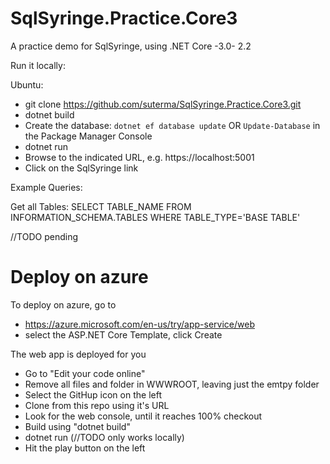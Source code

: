# SqlSyringe.Practice.Core3
A practice demo for SqlSyringe, using .NET Core -3.0-  2.2

Run it locally:

Ubuntu:

- git clone https://github.com/suterma/SqlSyringe.Practice.Core3.git
- dotnet build
- Create the database: `dotnet ef database update` OR `Update-Database` in the Package Manager Console
- dotnet run
- Browse to the indicated URL, e.g. https://localhost:5001
- Click on the SqlSyringe link



Example Queries:

Get all Tables:
SELECT TABLE_NAME FROM INFORMATION_SCHEMA.TABLES WHERE TABLE_TYPE='BASE TABLE'

//TODO pending
# Deploy on azure

To deploy on azure, go to 
 - https://azure.microsoft.com/en-us/try/app-service/web
 - select the ASP.NET Core Template, click Create

The web app is deployed for you

 - Go to "Edit your code online"
 - Remove all files and folder in WWWROOT, leaving just the emtpy folder
 - Select the GitHup icon on the left
 - Clone from this repo using it's URL
 - Look for the web console, until it reaches 100% checkout
 - Build using "dotnet build"
 - dotnet run (//TODO only works locally)
 - Hit the play button on the left


